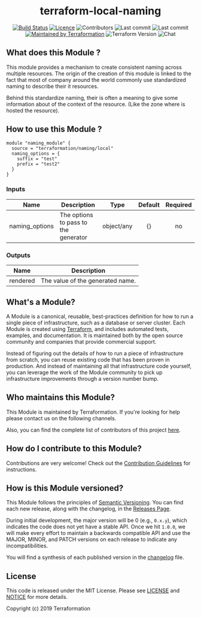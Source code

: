 <h1 align="center">terraform-local-naming</h1> 
<div align="center">

[![Build Status](https://dev.azure.com/terraformation/Terraformation/_apis/build/status/terraformation.terraform-local-naming?branchName=master)](https://dev.azure.com/terraformation/Terraformation/_build/latest?definitionId=2&branchName=master)
[![Licence](https://img.shields.io/github/license/terraformation/terraform-local-naming)](https://github.com/terraformation/terraform-local-naming/blob/master/LICENSE)
![Contributors](https://img.shields.io/github/contributors/terraformation/terraform-local-naming)
![Last commit](https://img.shields.io/github/last-commit/terraformation/terraform-local-naming)
![Last commit](https://img.shields.io/github/commit-activity/m/terraformation/terraform-local-naming)
[![Maintained by Terraformation](https://img.shields.io/badge/maintained%20by-Terraformation-%235849a6.svg)](https://github.com/terraformation)
![Terraform Version](https://img.shields.io/badge/tf-%3E%3D0.12.0-blue.svg)
![Chat](https://img.shields.io/gitter/room/terraformation/community)

</div>


## What does this Module ?
This module provides a mechanism to create consistent naming across multiple resources. The origin of the creation of this module is linked to the fact that most of company around the world commonly use standardized naming to describe their it resources.

Behind this standardize naming, their is often a meaning to give some information about of the context of the resource. (Like the zone where is hosted the resource).

## How to use this Module ?
```hcl
module "naming_module" {
  source = "terraformation/naming/local"
  naming_options = {
    suffix = "test"
    prefix = "test2"
  }
}
```

### Inputs
| Name | Description |Type| Default | Required |
|------|-------------|:-----:|:-----:|:-----:|
|naming_options|The options to pass to the generator|object/any|{}|no
### Outputs
| Name | Description |
|------|-------------|
|rendered|The value of the generated name.|

## What's a Module?

A Module is a canonical, reusable, best-practices definition for how to run a single piece of infrastructure, such 
as a database or server cluster. Each Module is created using [Terraform](https://www.terraform.io/), and
includes automated tests, examples, and documentation. It is maintained both by the open source community and 
companies that provide commercial support. 

Instead of figuring out the details of how to run a piece of infrastructure from scratch, you can reuse 
existing code that has been proven in production. And instead of maintaining all that infrastructure code yourself, 
you can leverage the work of the Module community to pick up infrastructure improvements through
a version number bump.

## Who maintains this Module?

This Module is maintained by Terraformation. If you're looking for help please contact us on the following channels.

Also, you can find the complete list of contributors of this project [here](https://github.com/terraformation/terraform-local-naming/tree/master/CONTRIBUTORS.md).

## How do I contribute to this Module?

Contributions are very welcome! Check out the [Contribution Guidelines](https://github.com/terraformation/terraform-local-naming/tree/master/CONTRIBUTING.md) for instructions.

## How is this Module versioned?

This Module follows the principles of [Semantic Versioning](http://semver.org/). You can find each new release, 
along with the changelog, in the [Releases Page](../../releases). 

During initial development, the major version will be 0 (e.g., `0.x.y`), which indicates the code does not yet have a 
stable API. Once we hit `1.0.0`, we will make every effort to maintain a backwards compatible API and use the MAJOR, 
MINOR, and PATCH versions on each release to indicate any incompatibilities. 

You will find a synthesis of each published version in the [changelog](https://github.com/terraformation/terraform-local-naming/tree/master/CHANGELOG.md) file.

## License

This code is released under the MIT License. Please see [LICENSE](https://github.com/terraformation/terraform-local-naming/tree/master/LICENSE) and [NOTICE](https://github.com/terraformation/terraform-local-naming/tree/master/NOTICE) for more 
details.

Copyright (c) 2019 Terraformation
